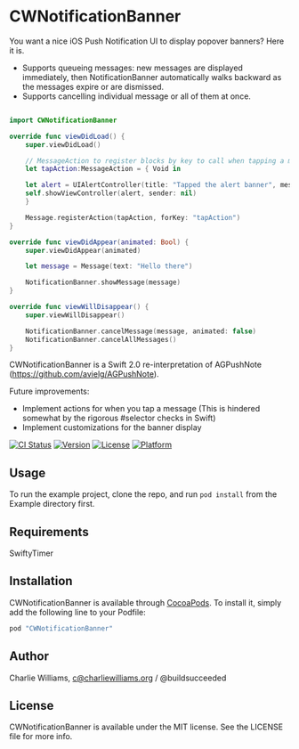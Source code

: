 # CWNotificationBanner
You want a nice iOS Push Notification UI to display popover banners? Here it is.

- Supports queueing messages: new messages are displayed immediately, then NotificationBanner automatically walks backward as the messages expire or are dismissed.
- Supports cancelling individual message or all of them at once.

```swift

import CWNotificationBanner

override func viewDidLoad() {
    super.viewDidLoad()

    // MessageAction to register blocks by key to call when tapping a message banner
    let tapAction:MessageAction = { Void in

    let alert = UIAlertController(title: "Tapped the alert banner", message: "Popups are a terrible user experience, eh?", preferredStyle: .Alert)
    self.showViewController(alert, sender: nil)
    }

    Message.registerAction(tapAction, forKey: "tapAction")
}

override func viewDidAppear(animated: Bool) {
    super.viewDidAppear(animated)

    let message = Message(text: "Hello there")

    NotificationBanner.showMessage(message)
}

override func viewWillDisappear() {
    super.viewWillDisappear()

    NotificationBanner.cancelMessage(message, animated: false)
    NotificationBanner.cancelAllMessages()
}

```

CWNotificationBanner is a Swift 2.0 re-interpretation of AGPushNote (https://github.com/avielg/AGPushNote).

Future improvements:
- Implement actions for when you tap a message (This is hindered somewhat by the rigorous #selector checks in Swift)
- Implement customizations for the banner display


[![CI Status](http://img.shields.io/travis/charliesilliams/CWNotificationBanner.svg?style=flat)](https://travis-ci.org/charliewilliams/CWNotificationBanner)
[![Version](https://img.shields.io/cocoapods/v/CWNotificationBanner.svg?style=flat)](http://cocoapods.org/pods/CWNotificationBanner)
[![License](https://img.shields.io/cocoapods/l/CWNotificationBanner.svg?style=flat)](http://cocoapods.org/pods/CWNotificationBanner)
[![Platform](https://img.shields.io/cocoapods/p/CWNotificationBanner.svg?style=flat)](http://cocoapods.org/pods/CWNotificationBanner)

## Usage

To run the example project, clone the repo, and run `pod install` from the Example directory first.

## Requirements

SwiftyTimer

## Installation

CWNotificationBanner is available through [CocoaPods](http://cocoapods.org). To install
it, simply add the following line to your Podfile:

```ruby
pod "CWNotificationBanner"
```

## Author

Charlie Williams, c@charliewilliams.org / @buildsucceeded

## License

CWNotificationBanner is available under the MIT license. See the LICENSE file for more info.
